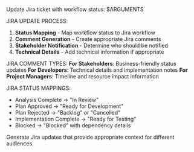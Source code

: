 Update Jira ticket with workflow status: $ARGUMENTS

JIRA UPDATE PROCESS:

1. **Status Mapping** - Map workflow status to Jira workflow
2. **Comment Generation** - Create appropriate Jira comments
3. **Stakeholder Notification** - Determine who should be notified
4. **Technical Details** - Add technical information if appropriate

JIRA COMMENT TYPES:
**For Stakeholders**: Business-friendly status updates
**For Developers**: Technical details and implementation notes
**For Project Managers**: Timeline and resource impact information

JIRA STATUS MAPPINGS:

- Analysis Complete → "In Review"
- Plan Approved → "Ready for Development"  
- Plan Rejected → "Backlog" or "Cancelled"
- Implementation Complete → "Ready for Testing"
- Blocked → "Blocked" with dependency details

Generate Jira updates that provide appropriate context for different audiences.

